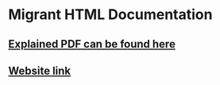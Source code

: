 # Migrant HTML Documentation

## [Explained PDF can be found here](https://github.com/Yashika25/Migrant-HTML-Documentation/blob/master/HTML5%20Elements%20Documentation.pdf)

## [Website link](https://yashika25.github.io/Migrant-HTML-Documentation/)
